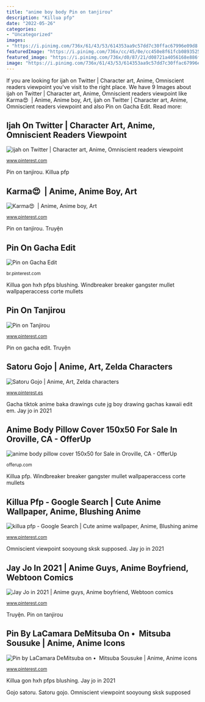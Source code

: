 ```yaml
---
title: "anime boy body Pin on tanjirou"
description: "Killua pfp"
date: "2022-05-26"
categories:
- "Uncategorized"
images:
- "https://i.pinimg.com/736x/61/43/53/614353aa9c57dd7c30ffac67996e09d8.jpg"
featuredImage: "https://i.pinimg.com/736x/cc/45/0e/cc450e8f61fcb0893525d614d5d09ac8.jpg"
featured_image: "https://i.pinimg.com/736x/d0/87/21/d08721a4056168e886f5b60ab8f83c9d.jpg"
image: "https://i.pinimg.com/736x/61/43/53/614353aa9c57dd7c30ffac67996e09d8.jpg"
---
```


If you are looking for ijah on Twitter | Character art, Anime, Omniscient readers viewpoint you've visit to the right place. We have 9 Images about ijah on Twitter | Character art, Anime, Omniscient readers viewpoint like Karma😍 ️ | Anime, Anime boy, Art, ijah on Twitter | Character art, Anime, Omniscient readers viewpoint and also Pin on Gacha Edit. Read more:

## Ijah On Twitter | Character Art, Anime, Omniscient Readers Viewpoint

![ijah on Twitter | Character art, Anime, Omniscient readers viewpoint](https://i.pinimg.com/736x/a6/c7/6d/a6c76d4754c0fbae08d0a3ba69318b4d.jpg "Gacha tiktok anime baka drawings cute jg boy drawing gachas kawaii edit em")

<small>www.pinterest.com</small>

Pin on tanjirou. Killua pfp

## Karma😍 ️ | Anime, Anime Boy, Art

![Karma😍 ️ | Anime, Anime boy, Art](https://i.pinimg.com/736x/cc/45/0e/cc450e8f61fcb0893525d614d5d09ac8.jpg "Pin on tanjirou")

<small>www.pinterest.com</small>

Pin on tanjirou. Truyện

## Pin On Gacha Edit

![Pin on Gacha Edit](https://i.pinimg.com/736x/61/43/53/614353aa9c57dd7c30ffac67996e09d8.jpg "Omniscient viewpoint sooyoung sksk supposed")

<small>br.pinterest.com</small>

Killua gon hxh pfps blushing. Windbreaker breaker gangster mullet wallpaperaccess corte mullets

## Pin On Tanjirou

![Pin on Tanjirou](https://i.pinimg.com/736x/d8/61/58/d86158ce5d0af5198fda55eebb7f3ddd.jpg "Ijah on twitter")

<small>www.pinterest.com</small>

Pin on gacha edit. Truyện

## Satoru Gojo | Anime, Art, Zelda Characters

![Satoru Gojo | Anime, Art, Zelda characters](https://i.pinimg.com/736x/27/97/14/2797144fc454d14d6224ba43802222b1.jpg "Anime body pillow cover 150x50 for sale in oroville, ca")

<small>www.pinterest.es</small>

Gacha tiktok anime baka drawings cute jg boy drawing gachas kawaii edit em. Jay jo in 2021

## Anime Body Pillow Cover 150x50 For Sale In Oroville, CA - OfferUp

![anime body pillow cover 150x50 for Sale in Oroville, CA - OfferUp](https://images.offerup.com/g0fnmZa5_A_Ef8K1ti8QDsHV2Rk=/600x800/dea1/dea1f3b8f7304a70894815da000b51ef.jpg "Anime body pillow cover 150x50 for sale in oroville, ca")

<small>offerup.com</small>

Killua pfp. Windbreaker breaker gangster mullet wallpaperaccess corte mullets

## Killua Pfp - Google Search | Cute Anime Wallpaper, Anime, Blushing Anime

![killua pfp - Google Search | Cute anime wallpaper, Anime, Blushing anime](https://i.pinimg.com/736x/53/ba/44/53ba44ce5129dc0c078f72cd5c32a77d.jpg "Windbreaker breaker gangster mullet wallpaperaccess corte mullets")

<small>www.pinterest.com</small>

Omniscient viewpoint sooyoung sksk supposed. Jay jo in 2021

## Jay Jo In 2021 | Anime Guys, Anime Boyfriend, Webtoon Comics

![Jay Jo in 2021 | Anime guys, Anime boyfriend, Webtoon comics](https://i.pinimg.com/736x/5c/56/20/5c5620a2190744f6124bf5bf2ffa7747.jpg "Pin on tanjirou")

<small>www.pinterest.com</small>

Truyện. Pin on tanjirou

## Pin By LaCamara DeMitsuba On • ︎ Mitsuba Sousuke | Anime, Anime Icons

![Pin by LaCamara DeMitsuba on • ︎ Mitsuba Sousuke | Anime, Anime icons](https://i.pinimg.com/736x/d0/87/21/d08721a4056168e886f5b60ab8f83c9d.jpg "Omniscient viewpoint sooyoung sksk supposed")

<small>www.pinterest.com</small>

Killua gon hxh pfps blushing. Jay jo in 2021

Gojo satoru. Satoru gojo. Omniscient viewpoint sooyoung sksk supposed
